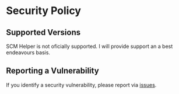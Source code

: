 # Security Policy

## Supported Versions

SCM Helper is not oficially supported.
I will provide support an a best endeavours basis.

## Reporting a Vulnerability

If you identify a security vulnerability, please report via [issues](https://github.com/ColinRobbins/scm-helper/issues).
